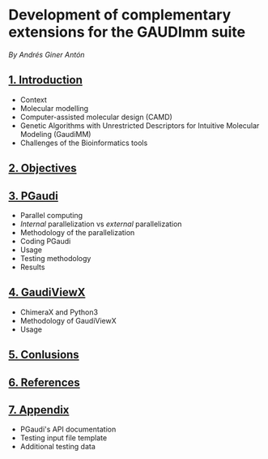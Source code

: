 Development of complementary extensions for the GAUDImm suite
=============================================================

*By Andrés Giner Antón*



## [1. Introduction](/contents/1.introduction.rst)

- Context
- Molecular modelling
- Computer-assisted molecular design (CAMD)
- Genetic Algorithms with Unrestricted Descriptors for Intuitive Molecular Modeling (GaudiMM)
- Challenges of the Bioinformatics tools

## [2. Objectives](/contents/2.objectives.rst)

## [3. PGaudi](/contents/3.pgaudi.rst)

- Parallel computing
- *Internal* parallelization vs *external* parallelization
- Methodology of the parallelization
- Coding PGaudi
- Usage
- Testing methodology
- Results

## [4. GaudiViewX](/contents/4.gaudiviewx.rst)

- ChimeraX and Python3
- Methodology of GaudiViewX
- Usage

## [5. Conlusions](/contents/5.conlusions.rst)

## [6. References](/contents/6.references.rst)

## [7. Appendix](/contents/7.appendix.rst)

- PGaudi's API documentation
- Testing input file template
- Additional testing data

